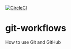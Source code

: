 [![CircleCI](https://img.shields.io/circleci/project/github/ncar-hackathons/git-workflows/master.svg?style=for-the-badge&logo=circleci)](https://circleci.com/gh/ncar-hackathons/git-workflows)

# git-workflows

How to use Git and GitHub
